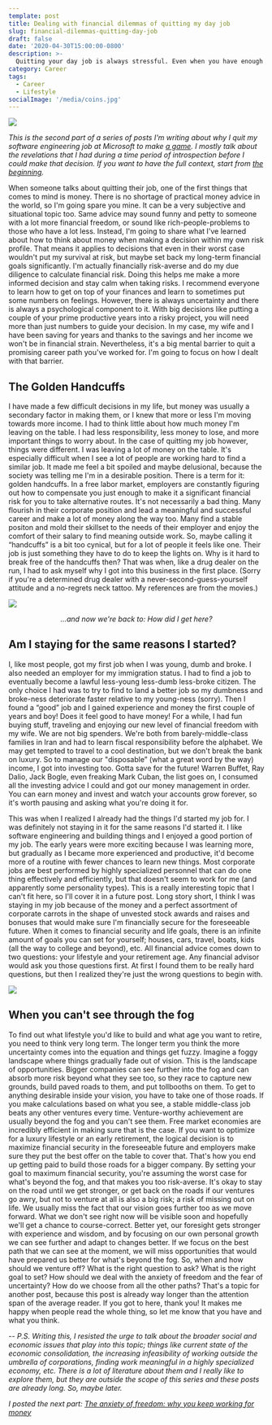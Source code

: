 ```yaml
---
template: post
title: Dealing with financial dilemmas of quitting my day job
slug: financial-dilemmas-quitting-day-job
draft: false
date: '2020-04-30T15:00:00-0800'
description: >-
  Quitting your day job is always stressful. Even when you have enough savings, it's a big risk on your time and career. You feel like you're leaving a lot of money on the table. Some call it The Golden Handcuffs. I had to change my mindset about money and career before I could break free of the handcuffs.
category: Career
tags:
  - Career
  - Lifestyle
socialImage: '/media/coins.jpg'
---
```

![](/media/coins.jpg)

*This is the second part of a series of posts I'm writing about why I quit my software engineering job at Microsoft to make [a game](https://gerdoo.games). I mostly talk about the revelations that I had during a time period of introspection before I could make that decision. If you want to have the full context, start from [the beginning](/why-I-quit-my-job).*

When someone talks about quitting their job, one of the first things that comes to mind is money. There is no shortage of practical money advice in the world, so I'm going spare you mine. It can be a very subjective and situational topic too. Same advice may sound funny and petty to someone with a lot more financial freedom, or sound like rich-people-problems to those who have a lot less. Instead, I'm going to share what I've learned about how to think about money when making a decision within my own risk profile. That means it applies to decisions that even in their worst case wouldn't put my survival at risk, but maybe set back my long-term financial goals significantly. I'm actually financially risk-averse and do my due diligence to calculate financial risk. Doing this helps me make a more informed decision and stay calm when taking risks. I recommend everyone to learn how to get on top of your finances and learn to sometimes put some numbers on feelings. However, there is always uncertainty and there is always a psychological component to it. With big decisions like putting a couple of your prime productive years into a risky project, you will need more than just numbers to guide your decision. In my case, my wife and I have been saving for years and thanks to the savings and her income we won't be in financial strain. Nevertheless, it's a big mental barrier to quit a promising career path you've worked for. I'm going to focus on how I dealt with that barrier.

## The Golden Handcuffs
I have made a few difficult decisions in my life, but money was usually a secondary factor in making them, or I knew that more or less I'm moving towards more income. I had to think little about how much money I'm leaving on the table. I had less responsibility, less money to lose, and more important things to worry about. In the case of quitting my job however, things were different. I was leaving a lot of money on the table. It's especially difficult when I see a lot of people are working hard to find a similar job. It made me feel a bit spoiled and maybe delusional, because the society was telling me I'm in a desirable position. There is a term for it: golden handcuffs. In a free labor market, employers are constantly figuring out how to compensate you just enough to make it a significant financial risk for you to take alternative routes. It's not necessarily a bad thing. Many flourish in their corporate position and lead a meaningful and successful career and make a lot of money along the way too. Many find a stable positon and mold their skillset to the needs of their employer and enjoy the comfort of their salary to find meaning outside work. So, maybe calling it “handcuffs” is a bit too cynical, but for a lot of people it feels like one. Their job is just something they have to do to keep the lights on. Why is it hard to break free of the handcuffs then? That was when, like a drug dealer on the run, I had to ask myself why I got into this business in the first place. (Sorry if you're a determined drug dealer with a never-second-guess-yourself attitude and a no-regrets neck tattoo. My references are from the movies.)

![](/media/how-did-i-get-here.jpg)
*<div style="text-align: center;">...and now we're back to: How did I get here?</div>*

## Am I staying for the same reasons I started?
I, like most people, got my first job when I was young, dumb and broke. I also needed an employer for my immigration status. I had to find a job to eventually become a lawful less-young less-dumb less-broke citizen. The only choice I had was to try to find to land a better job so my dumbness and broke-ness deteriorate faster relative to my young-ness (sorry). Then I found a “good” job and I gained experience and money the first couple of years and boy! Does it feel good to have money! For a while, I had fun buying stuff, traveling and enjoying our new level of financial freedom with my wife. We are not big spenders. We're both from barely-middle-class families in Iran and had to learn fiscal responsibility before the alphabet. We may get tempted to travel to a cool destination, but we don't break the bank on luxury. So to manage our "disposable” (what a great word by the way) income, I got into investing too. Gotta save for the future! Warren Buffet, Ray Dalio, Jack Bogle, even freaking Mark Cuban, the list goes on, I consumed all the investing advice I could and got our money management in order. You can earn money and invest and watch your accounts grow forever, so it's worth pausing and asking what you're doing it for.

This was when I realized I already had the things I'd started my job for. I was definitely not staying in it for the same reasons I'd started it. I like software engineering and building things and I enjoyed a good portion of my job. The early years were more exciting because I was learning more, but gradually as I became more experienced and productive, it'd become more of a routine with fewer chances to learn new things. Most corporate jobs are best performed by highly specialized personnel that can do one thing effectively and efficiently, but that doesn't seem to work for me (and apparently some personality types). This is a really interesting topic that I can't fit here, so I'll cover it in a future post. Long story short, I think I was staying in my job because of the money and a perfect assortment of corporate carrots in the shape of unvested stock awards and raises and bonuses that would make sure I'm financially secure for the foreseeable future. When it comes to financial security and life goals, there is an infinite amount of goals you can set for yourself; houses, cars, travel, boats, kids (all the way to college and beyond), etc. All financial advice comes down to two questions: your lifestyle and your retirement age. Any financial advisor would ask you those questions first. At first I found them to be really hard questions, but then I realized they're just the wrong questions to begin with.

![](/media/foggy-road.jpg)

## When you can't see through the fog
To find out what lifestyle you'd like to build and what age you want to retire, you need to think very long term. The longer term you think the more uncertainty comes into the equation and things get fuzzy. Imagine a foggy landscape where things gradually fade out of vision. This is the landscape of opportunities. Bigger companies can see further into the fog and can absorb more risk beyond what they see too, so they race to capture new grounds, build paved roads to them, and put tollbooths on them. To get to anything desirable inside your vision, you have to take one of those roads. If you make calculations based on what you see, a stable middle-class job beats any other ventures every time. Venture-worthy achievement are usually beyond the fog and you can't see them. Free market economies are incredibly efficient in making sure that is the case. If you want to optimize for a luxury lifestyle or an early retirement, the logical decision is to maximize financial security in the foreseeable future and employers make sure they put the best offer on the table to cover that. That's how you end up getting paid to build those roads for a bigger company. By setting your goal to maximum financial security, you're assuming the worst case for what's beyond the fog, and that makes you too risk-averse. It's okay to stay on the road until we get stronger, or get back on the roads if our ventures go awry, but not to venture at all is also a big risk; a risk of missing out on life. We usually miss the fact that our vision goes further too as we move forward. What we don't see right now will be visible soon and hopefully we'll get a chance to course-correct. Better yet, our foresight gets stronger with experience and wisdom, and by focusing on our own personal growth we can see further and adapt to changes better. If we focus on the best path that we can see at the moment, we will miss opportunities that would have prepared us better for what's beyond the fog. So, when and how should we venture off? What is the right question to ask? What is the right goal to set? How should we deal with the anxiety of freedom and the fear of uncertainty? How do we choose from all the other paths? That's a topic for another post, because this post is already way longer than the attention span of the average reader. If you got to here, thank you! It makes me happy when people read the whole thing, so let me know that you have and what you think.

--
*P.S. Writing this, I resisted the urge to talk about the broader social and economic issues that play into this topic; things like current state of the economic consolidation, the increasing infeasibility of working outside the umbrella of corporations, finding work meaningful in a highly specialized economy, etc. There is a lot of literature about them and I really like to explore them, but they are outside the scope of this series and these posts are already long. So, maybe later.*

*I posted the next part: [The anxiety of freedom: why you keep working for money](/anxiety-of-freedom)*
